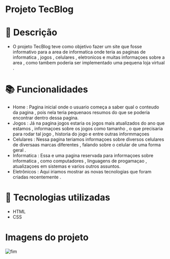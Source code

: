 # Projeto TecBlog


#                       📝 Descrição
 * O projeto TecBlog teve como objetivo fazer um site que fosse informativo para a area de informatica  onde teria as paginas de informatica , jogos , celulares , eletronicos  e muitas informaçoes sobre a area , como tambem poderia ser implementado uma pequena loja virtual .
 #                       📚 Funcionalidades 
 * Home : Pagina inicial onde o usuario começa a saber qual o conteudo da pagina , pois nela teria pequenaos resumos do que se poderia encontrar dentro dessa pagina.
 * Jogos : Já na pagina jogos estaria os jogos mais atualizados do ano que estamos , informaçoes sobre os jogos como tamanho , o que precisaria para rodar tal jogo , historia do jogo e entre outras informmaçoes
 * Celulares : Nessa pagina teriamos informaçoes sobre diversos celulares de diversaas marcas diferentes , falando sobre o celular de uma forma geral .
 * Informatica : Essa e uma pagina reservada para informaçoes  sobre informatica , como computadores , linguagens de progamaçao , atualizaçoes em sistemas e varios outros assuntos.
 * Eletrônicos : Aqui iriamos mostrar as novas tecnologias que foram criadas recentemente .
#                       🔧 Tecnologias utilizadas
 * HTML
 * CSS
#                        Imagens do projeto 
![fim](https://user-images.githubusercontent.com/104235401/197340077-392deeda-145e-4bc8-821a-e353828dfff5.png)